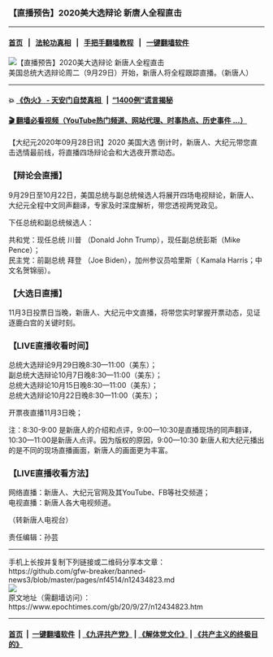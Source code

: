 ### 【直播预告】2020美大选辩论 新唐人全程直击
------------------------

#### [首页](https://github.com/gfw-breaker/banned-news3/blob/master/README.md) &nbsp;&nbsp;|&nbsp;&nbsp; [法轮功真相](https://github.com/begood0513/basic/blob/master/README.md)  &nbsp;&nbsp;|&nbsp;&nbsp; [手把手翻墙教程](https://github.com/gfw-breaker/guides/wiki)  &nbsp;&nbsp;|&nbsp;&nbsp; [一键翻墙软件](https://github.com/gfw-breaker/nogfw/blob/master/README.md)  



<div><img alt="【直播预告】2020美大选辩论 新唐人全程直击" class="attachment-djy_600_400 size-djy_600_400 wp-post-image" src="https://i.epochtimes.com/assets/uploads/2020/09/Still-Image_article-600x400.jpg"/>
<div class="caption">
 美国总统大选辩论周二（9月29日）开始，新唐人将全程跟踪直播。（新唐人）
</div></div><hr/>

#### 💥 [《伪火》 - 天安门自焚真相 ](http://158.247.195.190:10000/videos/blog/weihuo.html)&nbsp; |&nbsp; [“1400例”谎言揭秘  ](http://158.247.195.190:10000/videos/blog/jiexi1400.html)

#### [ 🎬  翻墙必看视频（YouTube热门频道、网站代理、时事热点、历史事件 ...）](https://github.com/gfw-breaker/links/blob/master/banned.md)

<div><p>
 【大纪元2020年09月28日讯】2020
 <ok href="https://www.epochtimes.com/gb/tag/%E7%BE%8E%E5%9B%BD%E5%A4%A7%E9%80%89.html">
  美国大选
 </ok>
 倒计时，新唐人、大纪元带您直击选情最前线，将直播四场辩论会和大选夜开票动态。
</p>
<h3>
 【辩论会直播】
</h3>
<p>
 9月29日至10月22日，美国总统与副总统候选人将展开四场电视辩论，新唐人、大纪元全程中文同声翻译，专家及时深度解析，带您透视两党政见。
</p>
<p>
 下任总统和副总统候选人：
</p>
<p>
 共和党：现任总统
 <ok href="https://www.epochtimes.com/gb/tag/%E5%B7%9D%E6%99%AE.html">
  川普
 </ok>
 （Donald John Trump），现任副总统彭斯（Mike Pence）；
 <br/>
 民主党：前副总统
 <ok href="https://www.epochtimes.com/gb/tag/%E6%8B%9C%E7%99%BB.html">
  拜登
 </ok>
 （Joe Biden），加州参议员哈里斯（
 <wbr/>
 Kamala Harris；中文名贺锦丽）。
</p>
<h3>
 【大选日直播】
</h3>
<p>
 11月3日投票日当晚，新唐人、大纪元中文直播，将带您实时掌握开票动态，见证逐鹿白宫的关键时刻。
</p>
<h3>
 【LIVE直播收看时间】
</h3>
<p>
 总统大选辩论9月29日晚8:30—11:00（美东）；
 <br/>
 副总统大选辩论10月7日晚8:30—11:00（美东）；
 <br/>
 总统大选辩论10月15日晚8:30—11:00（美东）；
 <br/>
 总统大选辩论10月22日晚8:30—11:00（美东）；
</p>
<p>
 开票夜直播11月3日晚；
</p>
<p>
 注：8:30-9:00 是新唐人的介绍和点评，9:00—10:30是直播现场的同声翻译，10:30—11:00是新唐人点评。因为版权的原因，9:00—10:30 新唐人和大纪元播出的是不同的现场直播画面，新唐人的画面更为丰富。
</p>
<h3>
 【LIVE直播收看方法】
</h3>
<p>
 网络直播：新唐人、大纪元官网及其YouTube、FB等社交频道；
 <br/>
 电视直播：新唐人各大电视频道。
</p>
<p>
 （转新唐人电视台）
</p>
<p>
 责任编辑：孙芸
</p>
</div>
<hr/>
手机上长按并复制下列链接或二维码分享本文章：<br/>
https://github.com/gfw-breaker/banned-news3/blob/master/pages/nf4514/n12434823.md <br/>
<a href='https://github.com/gfw-breaker/banned-news3/blob/master/pages/nf4514/n12434823.md'><img src='https://github.com/gfw-breaker/banned-news3/blob/master/pages/nf4514/n12434823.md.png'/></a> <br/>
原文地址（需翻墙访问）：https://www.epochtimes.com/gb/20/9/27/n12434823.htm


------------------------
#### [首页](https://github.com/gfw-breaker/banned-news3/blob/master/README.md) &nbsp;|&nbsp; [一键翻墙软件](https://github.com/gfw-breaker/nogfw/blob/master/README.md) &nbsp;| [《九评共产党》](https://github.com/gfw-breaker/9ping.md/blob/master/README.md#九评之一评共产党是什么) | [《解体党文化》](https://github.com/gfw-breaker/jtdwh.md/blob/master/README.md) | [《共产主义的终极目的》](https://github.com/gfw-breaker/gczydzjmd.md/blob/master/README.md)


<img src='http://gfw-breaker.win/banned-news3/pages/nf4514/n12434823.md' width='0px' height='0px'/>